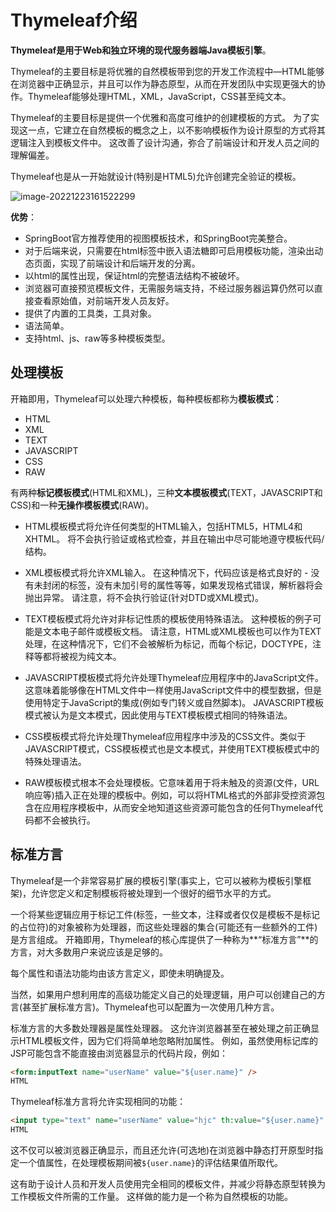 # Thymeleaf介绍

**Thymeleaf是用于Web和独立环境的现代服务器端Java模板引擎**。

Thymeleaf的主要目标是将优雅的自然模板带到您的开发工作流程中—HTML能够在浏览器中正确显示，并且可以作为静态原型，从而在开发团队中实现更强大的协作。Thymeleaf能够处理HTML，XML，JavaScript，CSS甚至纯文本。

Thymeleaf的主要目标是提供一个优雅和高度可维护的创建模板的方式。 为了实现这一点，它建立在自然模板的概念之上，以不影响模板作为设计原型的方式将其逻辑注入到模板文件中。 这改善了设计沟通，弥合了前端设计和开发人员之间的理解偏差。

Thymeleaf也是从一开始就设计(特别是HTML5)允许创建完全验证的模板。

![image-20221223161522299](https://cdn.jsdelivr.net/gh/letengzz/Two-C@main/img/Java/202212231615044.png)

**优势**：

- SpringBoot官方推荐使用的视图模板技术，和SpringBoot完美整合。
- 对于后端来说，只需要在html标签中嵌入语法糖即可启用模板功能，渲染出动态页面，实现了前端设计和后端开发的分离。
- 以html的属性出现，保证html的完整语法结构不被破坏。
- 浏览器可直接预览模板文件，无需服务端支持，不经过服务器运算仍然可以直接查看原始值，对前端开发人员友好。
- 提供了内置的工具类，工具对象。
- 语法简单。
- 支持html、js、raw等多种模板类型。

## 处理模板

开箱即用，Thymeleaf可以处理六种模板，每种模板都称为**模板模式**：

- HTML
- XML
- TEXT
- JAVASCRIPT
- CSS
- RAW

有两种**标记模板模式**(HTML和XML)，三种**文本模板模式**(TEXT，JAVASCRIPT和CSS)和一种**无操作模板模式**(RAW)。

- HTML模板模式将允许任何类型的HTML输入，包括HTML5，HTML4和XHTML。 将不会执行验证或格式检查，并且在输出中尽可能地遵守模板代码/结构。

- XML模板模式将允许XML输入。 在这种情况下，代码应该是格式良好的 - 没有未封闭的标签，没有未加引号的属性等等，如果发现格式错误，解析器将会抛出异常。 请注意，将不会执行验证(针对DTD或XML模式)。

- TEXT模板模式将允许对非标记性质的模板使用特殊语法。 这种模板的例子可能是文本电子邮件或模板文档。 请注意，HTML或XML模板也可以作为TEXT处理，在这种情况下，它们不会被解析为标记，而每个标记，DOCTYPE，注释等都将被视为纯文本。

- JAVASCRIPT模板模式将允许处理Thymeleaf应用程序中的JavaScript文件。这意味着能够像在HTML文件中一样使用JavaScript文件中的模型数据，但是使用特定于JavaScript的集成(例如专门转义或自然脚本)。 JAVASCRIPT模板模式被认为是文本模式，因此使用与TEXT模板模式相同的特殊语法。

- CSS模板模式将允许处理Thymeleaf应用程序中涉及的CSS文件。类似于JAVASCRIPT模式，CSS模板模式也是文本模式，并使用TEXT模板模式中的特殊处理语法。

- RAW模板模式根本不会处理模板。它意味着用于将未触及的资源(文件，URL响应等)插入正在处理的模板中。例如，可以将HTML格式的外部非受控资源包含在应用程序模板中，从而安全地知道这些资源可能包含的任何Thymeleaf代码都不会被执行。

## 标准方言

Thymeleaf是一个非常容易扩展的模板引擎(事实上，它可以被称为模板引擎框架)，允许您定义和定制模板将被处理到一个很好的细节水平的方式。

一个将某些逻辑应用于标记工件(标签，一些文本，注释或者仅仅是模板不是标记的占位符)的对象被称为处理器，而这些处理器的集合(可能还有一些额外的工件)是方言组成。 开箱即用，Thymeleaf的核心库提供了一种称为**“标准方言”**的方言，对大多数用户来说应该是足够的。

每个属性和语法功能均由该方言定义，即使未明确提及。

当然，如果用户想利用库的高级功能定义自己的处理逻辑，用户可以创建自己的方言(甚至扩展标准方言)。Thymeleaf也可以配置为一次使用几种方言。

标准方言的大多数处理器是属性处理器。 这允许浏览器甚至在被处理之前正确显示HTML模板文件，因为它们将简单地忽略附加属性。 例如，虽然使用标记库的JSP可能包含不能直接由浏览器显示的代码片段，例如：

```html
<form:inputText name="userName" value="${user.name}" />
HTML
```

Thymeleaf标准方言将允许实现相同的功能：

```html
<input type="text" name="userName" value="hjc" th:value="${user.name}" />
HTML
```

这不仅可以被浏览器正确显示，而且还允许(可选地)在浏览器中静态打开原型时指定一个值属性，在处理模板期间被`${user.name}`的评估结果值所取代。

这有助于设计人员和开发人员使用完全相同的模板文件，并减少将静态原型转换为工作模板文件所需的工作量。 这样做的能力是一个称为自然模板的功能。